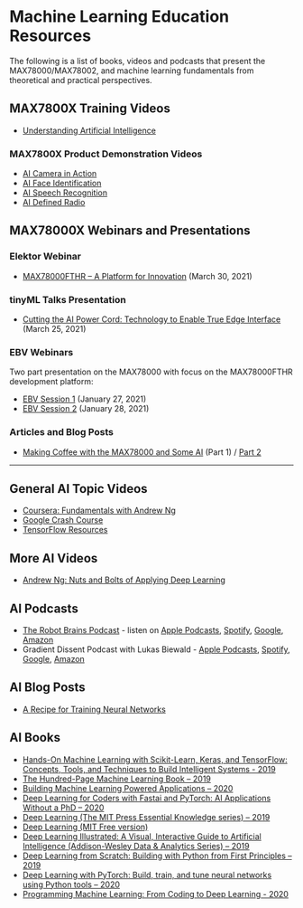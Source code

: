 
# Machine Learning Education Resources

The following is a list of books, videos and podcasts that present the MAX78000/MAX78002, and machine learning fundamentals from theoretical and practical perspectives.



## MAX7800X Training Videos

* [Understanding Artificial Intelligence](https://www.analog.com/en/education/education-library/videos/6313215159112.html)



### MAX7800X Product Demonstration Videos

* [AI Camera in Action](https://youtu.be/-cavAgCOTfg)
* [AI Face Identification](https://youtu.be/z2Gnyxs8kUk)
* [AI Speech Recognition](https://youtu.be/uMZQYnMXGQ0)
* [AI Defined Radio](https://youtu.be/r9T9Xwdy-Lw)



## MAX78000X Webinars and Presentations

### Elektor Webinar

* [MAX78000FTHR – A Platform for Innovation](https://youtu.be/cWq4kKQrY0o) (March 30, 2021)



### tinyML Talks Presentation

* [Cutting the AI Power Cord: Technology to Enable True Edge Interface](https://youtu.be/7B19a1ua3qE) (March 25, 2021)



### EBV Webinars

Two part presentation on the MAX78000 with focus on the MAX78000FTHR development platform:

* [EBV Session 1](https://www.analog.com/en/education/education-library/videos/6313214712112.html) (January 27, 2021)
* [EBV Session 2](https://www.analog.com/en/education/education-library/videos/6313213704112.html) (January 28, 2021)



### Articles and Blog Posts

* [Making Coffee with the MAX78000 and Some AI](https://www.elektormagazine.com/articles/making-coffee-max78000-ai) (Part 1) / [Part 2](https://www.elektormagazine.com/articles/making-coffee-with-the-max78000-and-some-ai-part-2)



---

## General AI Topic Videos

* [Coursera: Fundamentals with Andrew Ng](https://www.coursera.org/learn/machine-learning)
* [Google Crash Course](https://developers.google.com/machine-learning/crash-course)
* [TensorFlow Resources](https://www.tensorflow.org/resources/learn-ml)



## More AI Videos

* [Andrew Ng: Nuts and Bolts of Applying Deep Learning](https://youtube.com/watch?v=F1ka6a13S9I)



## AI Podcasts

* [The Robot Brains Podcast](https://www.therobotbrains.ai) - listen on [Apple Podcasts](https://podcasts.apple.com/us/podcast/the-robot-brains-podcast/id1559275284), [Spotify](https://open.spotify.com/show/2qbLq3HrhTnnmmsHc37QOD), [Google](https://podcasts.google.com/search/The%20Robot%20Brains%20Podcas), [Amazon](https://music.amazon.com/podcasts/944100c5-b2f7-4124-84e0-5f74ebe42177/THE-ROBOT-BRAINS-PODCAST)
* Gradient Dissent Podcast with Lukas Biewald - [Apple Podcasts](https://podcasts.apple.com/us/podcast/gradient-dissent/id1504567418), [Spotify](https://open.spotify.com/show/7o9r3fFig3MhTJwehXDbXm), [Google](https://podcasts.google.com/search/Gradient%20Dissent), [Amazon](https://music.amazon.com/podcasts/81224ceb-9314-4cc1-8984-d4fae3fd8f8b/gradient-dissent)



## AI Blog Posts

* [A Recipe for Training Neural Networks](http://karpathy.github.io/2019/04/25/recipe/)



## AI Books

* [Hands-On Machine Learning with Scikit-Learn, Keras, and TensorFlow: Concepts, Tools, and Techniques to Build Intelligent Systems - 2019](https://www.amazon.com/Hands-Machine-Learning-Scikit-Learn-TensorFlow/dp/1492032646/ref=sr_1_1?dchild=1&amp;keywords=%E2%80%A2+Hands-On+Machine+Learning+with+Scikit-Learn%2C+Keras%2C+and+TensorFlow%3A+Concepts%2C+Tools%2C+and+Techniques+to+Build+Intelligent+Systems&amp;qid=1607102764&amp;s=books&amp;sr=1-1)
* [The Hundred-Page Machine Learning Book – 2019](https://www.amazon.com/Hundred-Page-Machine-Learning-Book/dp/199957950X/ref=sr_1_3?dchild=1&amp;keywords=The+Hundred-Page+Machine+Learning+Book&amp;qid=1607102722&amp;s=books&amp;sr=1-3)
* [Building Machine Learning Powered Applications – 2020](https://www.amazon.com/Building-Machine-Learning-Powered-Applications/dp/149204511X/ref=sr_1_1?dchild=1&amp;keywords=Building+Machine+Learning+Powered+Applications&amp;qid=1607102700&amp;s=books&amp;sr=1-1)
* [Deep Learning for Coders with Fastai and PyTorch: AI Applications Without a PhD – 2020](https://www.amazon.com/Deep-Learning-Coders-fastai-PyTorch/dp/1492045527/ref=sr_1_1?dchild=1&amp;keywords=%E2%80%A2+Deep+Learning+for+Coders+with+Fastai+and+PyTorch%3A+AI+Applications+Without+a+PhD&amp;qid=1607102672&amp;s=books&amp;sr=1-1)
* [Deep Learning (The MIT Press Essential Knowledge series) – 2019](https://www.amazon.com/Deep-Learning-Press-Essential-Knowledge/dp/0262537559/ref=sr_1_2?dchild=1&amp;keywords=Deep+Learning+%28The+MIT+Press+Essential+Knowledge+series%29&amp;qid=1607102644&amp;s=books&amp;sr=1-2)
* [Deep Learning (MIT Free version)](https://www.deeplearningbook.org/)
* [Deep Learning Illustrated: A Visual, Interactive Guide to Artificial Intelligence (Addison-Wesley Data &amp; Analytics Series) – 2019](https://www.amazon.com/Deep-Learning-Illustrated-Intelligence-Addison-Wesley/dp/0135116694/ref=sr_1_9?dchild=1&amp;keywords=Deep+Learning&amp;qid=1607102487&amp;s=books&amp;sr=1-9)
* [Deep Learning from Scratch: Building with Python from First Principles – 2019](https://www.amazon.com/Deep-Learning-Scratch-Building-Principles/dp/1492041416/ref=sr_1_10?dchild=1&amp;keywords=deep+learning&amp;qid=1607102821&amp;s=books&amp;sr=1-10)
* [Deep Learning with PyTorch: Build, train, and tune neural networks using Python tools – 2020](https://www.amazon.com/Deep-Learning-PyTorch-Eli-Stevens/dp/1617295264/ref=sr_1_17?dchild=1&amp;keywords=deep+learning&amp;qid=1607102821&amp;s=books&amp;sr=1-17)
* [Programming Machine Learning: From Coding to Deep Learning - 2020](https://www.amazon.com/Programming-Machine-Learning-Zero-Deep/dp/1680506609/ref=sr_1_24?dchild=1&amp;keywords=deep+learning&amp;qid=1607102821&amp;s=books&amp;sr=1-24)
